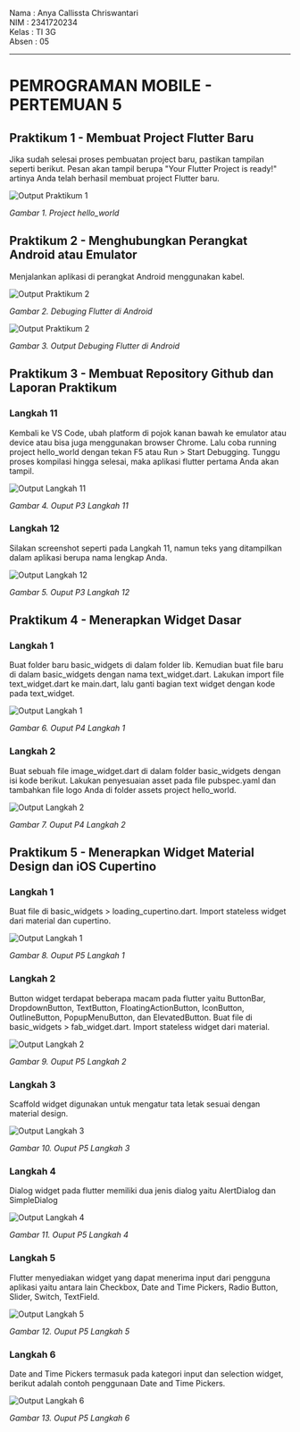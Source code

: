 Nama : Anya Callissta Chriswantari
<br>NIM : 2341720234
<br>Kelas : TI 3G
<br>Absen : 05

---

# PEMROGRAMAN MOBILE - PERTEMUAN 5

## Praktikum 1 - Membuat Project Flutter Baru
Jika sudah selesai proses pembuatan project baru, pastikan tampilan seperti berikut. Pesan akan tampil berupa "Your Flutter Project is ready!" artinya Anda telah berhasil membuat project Flutter baru.

![Output Praktikum 1](img/P1.png)

_Gambar 1. Project hello_world_

## Praktikum 2 - Menghubungkan Perangkat Android atau Emulator
Menjalankan aplikasi di perangkat Android menggunakan kabel.

![Output Praktikum 2](img/P2.png)

_Gambar 2. Debuging Flutter di Android_

![Output Praktikum 2](img/P3_L11.jpg)

_Gambar 3. Output Debuging Flutter di Android_

## Praktikum 3 - Membuat Repository Github dan Laporan Praktikum
### Langkah 11
Kembali ke VS Code, ubah platform di pojok kanan bawah ke emulator atau device atau bisa juga menggunakan browser Chrome. Lalu coba running project hello_world dengan tekan F5 atau Run > Start Debugging. Tunggu proses kompilasi hingga selesai, maka aplikasi flutter pertama Anda akan tampil.

![Output Langkah 11](img/P3_L11.jpg)

_Gambar 4. Ouput P3 Langkah 11_

### Langkah 12
Silakan screenshot seperti pada Langkah 11, namun teks yang ditampilkan dalam aplikasi berupa nama lengkap Anda.

![Output Langkah 12](img/P3_L12.jpg)

_Gambar 5. Ouput P3 Langkah 12_

## Praktikum 4 - Menerapkan Widget Dasar
### Langkah 1
Buat folder baru basic_widgets di dalam folder lib. Kemudian buat file baru di dalam basic_widgets dengan nama text_widget.dart. Lakukan import file text_widget.dart ke main.dart, lalu ganti bagian text widget dengan kode pada text_widget.

![Output Langkah 1](img/P4_L1.jpg)

_Gambar 6. Ouput P4 Langkah 1_

### Langkah 2
Buat sebuah file image_widget.dart di dalam folder basic_widgets dengan isi kode berikut. Lakukan penyesuaian asset pada file pubspec.yaml dan tambahkan file logo Anda di folder assets project hello_world.

![Output Langkah 2](img/P4_L2.jpg)

_Gambar 7. Ouput P4 Langkah 2_

## Praktikum 5 - Menerapkan Widget Material Design dan iOS Cupertino
### Langkah 1
Buat file di basic_widgets > loading_cupertino.dart. Import stateless widget dari material dan cupertino. 

![Output Langkah 1](img/P5_L1.jpg)

_Gambar 8. Ouput P5 Langkah 1_

### Langkah 2
Button widget terdapat beberapa macam pada flutter yaitu ButtonBar, DropdownButton, TextButton, FloatingActionButton, IconButton, OutlineButton, PopupMenuButton, dan ElevatedButton. Buat file di basic_widgets > fab_widget.dart. Import stateless widget dari material.

![Output Langkah 2](img/P5_L2.jpg)

_Gambar 9. Ouput P5 Langkah 2_

### Langkah 3
Scaffold widget digunakan untuk mengatur tata letak sesuai dengan material design.

![Output Langkah 3](img/P5_L3.jpg)

_Gambar 10. Ouput P5 Langkah 3_

### Langkah 4
Dialog widget pada flutter memiliki dua jenis dialog yaitu AlertDialog dan SimpleDialog

![Output Langkah 4](img/P5_L4.jpg)

_Gambar 11. Ouput P5 Langkah 4_

### Langkah 5
Flutter menyediakan widget yang dapat menerima input dari pengguna aplikasi yaitu antara lain Checkbox, Date and Time Pickers, Radio Button, Slider, Switch, TextField.

![Output Langkah 5](img/P5_L5.jpg)

_Gambar 12. Ouput P5 Langkah 5_

### Langkah 6
Date and Time Pickers termasuk pada kategori input dan selection widget, berikut adalah contoh penggunaan Date and Time Pickers.

![Output Langkah 6](img/P5_L6.jpg)

_Gambar 13. Ouput P5 Langkah 6_